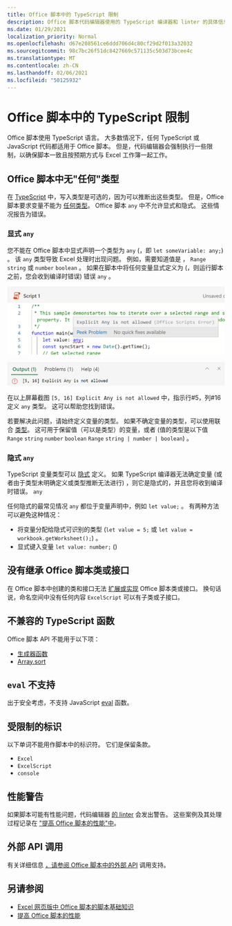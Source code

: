 ```yaml
---
title: Office 脚本中的 TypeScript 限制
description: Office 脚本代码编辑器使用的 TypeScript 编译器和 linter 的具体信息。
ms.date: 01/29/2021
localization_priority: Normal
ms.openlocfilehash: d67e208561ce6ddd706d4c80cf29d2f013a32032
ms.sourcegitcommit: 98c7bc26f51dc8427669c571135c503d73bcee4c
ms.translationtype: MT
ms.contentlocale: zh-CN
ms.lasthandoff: 02/06/2021
ms.locfileid: "50125932"
---
```

# <a name="typescript-restrictions-in-office-scripts"></a>Office 脚本中的 TypeScript 限制

Office 脚本使用 TypeScript 语言。 大多数情况下，任何 TypeScript 或 JavaScript 代码都适用于 Office 脚本。 但是，代码编辑器会强制执行一些限制，以确保脚本一致且按预期方式与 Excel 工作簿一起工作。

## <a name="no-any-type-in-office-scripts"></a>Office 脚本中无"任何"类型

在 [TypeScript](https://www.typescriptlang.org/docs/handbook/typescript-in-5-minutes.html) 中，写入类型是可选的，因为可以推断出这些类型。 但是，Office 脚本要求变量不能为 [任何类型](https://www.typescriptlang.org/docs/handbook/basic-types.html#any)。 Office 脚本 `any` 中不允许显式和隐式。 这些情况报告为错误。

### <a name="explicit-any"></a>显式 `any`

您不能在 Office 脚本中显式声明一个类型为 `any` (，即 `let someVariable: any;`) 。 该 `any` 类型导致 Excel 处理时出现问题。 例如，需要知道值是 ， `Range` `string` 或 `number` `boolean` 。 如果在脚本中将任何变量显式定义为 (，则运行脚本之前，您会收到编译时错误) 错误 `any` 。

![代码编辑器悬停文本中的显式任何消息](../images/explicit-any-editor-message.png)

![控制台窗口中的显式任何错误](../images/explicit-any-error-message.png)

在以上屏幕截图 `[5, 16] Explicit Any is not allowed` 中，指示行#5，列#16定义 `any` 类型。 这可以帮助您找到错误。

若要解决此问题，请始终定义变量的类型。 如果不确定变量的类型，可以使用联合 [类型](https://www.typescriptlang.org/docs/handbook/unions-and-intersections.html)。 这可用于保留值（可以是类型）的变量，或者 (值的类型是以下值 `Range` `string` `number` `boolean` `Range` `string | number | boolean`) 。

### <a name="implicit-any"></a>隐式 `any`

TypeScript 变量类型可以 [隐式](https://www.typescriptlang.org/docs/handbook/type-inference.html) 定义。 如果 TypeScript 编译器无法确定变量 (或者由于类型未明确定义或类型推断无法进行) ，则它是隐式的，并且您将收到编译时错误。 `any`

任何隐式的最常见情况 `any` 都位于变量声明中，例如 `let value;` 。 有两种方法可以避免这种情况：

* 将变量分配给隐式可识别的类型 (`let value = 5;` 或 `let value = workbook.getWorksheet();`) 。
* 显式键入变量 `let value: number;` () 

## <a name="no-inheriting-office-script-classes-or-interfaces"></a>没有继承 Office 脚本类或接口

在 Office 脚本中创建的类和接口无法 [扩展或实现](https://www.typescriptlang.org/docs/handbook/classes.html#inheritance) Office 脚本类或接口。 换句话说，命名空间中没有任何内容 `ExcelScript` 可以有子类或子接口。

## <a name="incompatible-typescript-functions"></a>不兼容的 TypeScript 函数

Office 脚本 API 不能用于以下项：

* [生成器函数](https://developer.mozilla.org/docs/Web/JavaScript/Guide/Iterators_and_Generators#generator_functions)
* [Array.sort](https://developer.mozilla.org/docs/Web/JavaScript/Reference/Global_Objects/Array/sort)

## <a name="eval-is-not-supported"></a>`eval` 不支持

出于安全考虑，不支持 JavaScript [eval](https://developer.mozilla.org/docs/Web/JavaScript/Reference/Global_Objects/eval) 函数。

## <a name="restricted-identifers"></a>受限制的标识

以下单词不能用作脚本中的标识符。 它们是保留条款。

* `Excel`
* `ExcelScript`
* `console`

## <a name="performance-warnings"></a>性能警告

如果脚本可能有性能问题，代码编辑器 [的 linter](https://wikipedia.org/wiki/Lint_(software)) 会发出警告。 这些案例及其处理过程记录在 ["提高 Office 脚本的性能"中](web-client-performance.md)。

## <a name="external-api-calls"></a>外部 API 调用

有关详细信息 [，请参阅 Office 脚本中的外部 API](external-calls.md) 调用支持。

## <a name="see-also"></a>另请参阅

* [Excel 网页版中 Office 脚本的脚本基础知识](scripting-fundamentals.md)
* [提高 Office 脚本的性能](web-client-performance.md)
